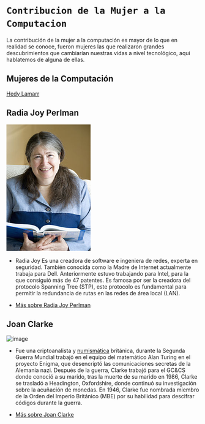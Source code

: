 # `Contribucion de la Mujer a la Computacion`

La contribución de la mujer a la computación es mayor de lo que en realidad se conoce, fueron mujeres las que realizaron grandes descubrimientos que cambiarían nuestras vidas a nivel tecnológico, aqui hablatemos de alguna de ellas.

## Mujeres de la Computación
[Hedy Lamarr](hedylamarr.md) 


## Radia Joy Perlman
![image](radia.jpg)
-  Radia Joy Es una creadora de software e ingeniera de redes, experta en seguridad. También conocida como la Madre de Internet actualmente trabaja para Dell. Anteriormente estuvo trabajando para Intel, para la que consiguió más de 47 patentes.
Es famosa por ser la creadora del protocolo Spanning Tree (STP), este protocolo es fundamental para permitir la redundancia de rutas en las redes de área local (LAN).

- [Más sobre Radia Joy Perlman](https://es.wikipedia.org/wiki/Radia_Perlman)

## Joan Clarke
![image]()
- Fue una  criptoanalista y [numismática](https://es.wikipedia.org/wiki/Numism%C3%A1tica) británica, durante la Segunda Guerra Mundial  trabajó en el equipo del matemático Alan Turing en el proyecto Enigma, que desencriptó las comunicaciones secretas de la Alemania nazi.
Después de la guerra, Clarke trabajó para el GC&CS donde conoció a su marido, tras la muerte de su marido en 1986, Clarke se trasladó a Headington, Oxfordshire, donde continuó su investigación sobre la acuñación de monedas. En 1946, Clarke fue nombrada miembro de la Orden del Imperio Británico (MBE) por su habilidad para descifrar códigos durante la guerra.

- [Más sobre Joan Clarke](https://es.wikipedia.org/wiki/Joan_Clarke)

## 

